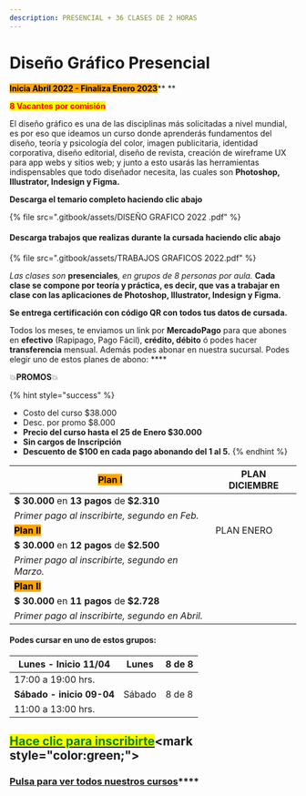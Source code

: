 ```yaml
---
description: PRESENCIAL + 36 CLASES DE 2 HORAS
---
```


# Diseño Gráfico Presencial

<mark style="background-color:orange;">**Inicia Abril 2022 - Finaliza Enero 2023**</mark>** **&#x20;

<mark style="color:red;">**8 Vacantes por comisión**</mark>

El diseño gráfico es una de las disciplinas más solicitadas a nivel mundial, es por eso que ideamos un curso donde aprenderás fundamentos del diseño, teoría y psicología del color, imagen publicitaria, identidad corporativa, diseño editorial, diseño de revista, creación de wireframe UX para app webs y sitios web; y junto a esto usarás las herramientas indispensables que todo diseñador necesita, las cuales son **Photoshop, Illustrator,  Indesign y Figma.**

**Descarga el temario completo haciendo clic abajo**&#x20;

{% file src=".gitbook/assets/DISEÑO GRAFICO 2022 .pdf" %}

#### **Descarga trabajos que realizas durante la cursada haciendo clic abajo**

{% file src=".gitbook/assets/TRABAJOS GRAFICOS 2022.pdf" %}

_Las clases son_ **presenciales**_, en grupos de 8 personas por aula._ **Cada clase se compone por teoría y práctica, es decir, que vas a trabajar en clase con las aplicaciones de Photoshop, Illustrator, Indesign y Figma.**&#x20;

**Se entrega certificación con código QR con todos tus datos de cursada.**&#x20;

Todos los meses, te enviamos un link por **MercadoPago** para que abones en **efectivo** (Rapipago, Pago Fácil), **crédito, débito** ó podes hacer **transferencia** mensual. Además podes abonar en nuestra sucursal.  Podes elegir uno de estos planes de abono: ****&#x20;

💥**PROMOS**💥&#x20;

{% hint style="success" %}
* Costo del curso $38.000
* Desc. por promo $8.000
* **Precio del curso hasta el 25 de Enero  $30.000**
* **Sin cargos de Inscripción**
* **Descuento de $100 en cada pago abonando del 1 al 5.**&#x20;
{% endhint %}

| <mark style="background-color:orange;">**Plan I**</mark>  | PLAN DICIEMBRE |
| --------------------------------------------------------- | -------------- |
| **$ 30.000** en **13 pagos** de **$2.310**                |                |
| _Primer pago al inscribirte, segundo en Feb._             |                |
| <mark style="background-color:orange;">**Plan II**</mark> | PLAN ENERO     |
| **$ 30.000** en **12 pagos** de **$2.500**                |                |
| _Primer pago al inscribirte, segundo en Marzo._           |                |
| <mark style="background-color:orange;">**Plan II**</mark> |                |
| **$ 30.000** en **11 pagos** de **$2.728**                |                |
| _Primer pago al inscribirte, segundo en Abril._           |                |

#### Podes cursar en uno de estos grupos:

| **Lunes - Inicio 11/04**   | Lunes   | 8 de 8 |
| -------------------------- | ------- | ------ |
| 17:00 a 19:00 hrs.         |         |        |
| **Sábado - inicio 09-04**  | Sábado  | 8 de 8 |
| 11:00 a 13:00 hrs.         |         |        |

## <mark style="color:green;"></mark>[<mark style="color:green;">Hace clic para inscribirte</mark>](https://wa.me/+5491164622877?text=Hola,%20le%C3%AD%20toda%20la%20info%20del%20curso%20de%20Dise%C3%B1o%20Gr%C3%A1fico%20Presencial%20y%20quiero%20inscribirme.)<mark style="color:green;"></mark>

### [**Pulsa para ver todos nuestros cursos**](./)****

